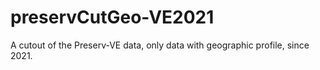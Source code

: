 # preservCutGeo-VE2021
 A cutout of the Preserv-VE data, only data with geographic profile, since 2021. 

